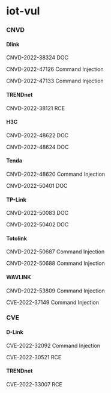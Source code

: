# iot-vul

### CNVD
#### Dlink
CNVD-2022-38324   DOC

CNVD-2022-47126   Command Injection

CNVD-2022-47133   Command Injection

#### TRENDnet

CNVD-2022-38121   RCE

#### H3C

CNVD-2022-48622   DOC

CNVD-2022-48624   DOC

#### Tenda

CNVD-2022-48620   Command Injection

CNVD-2022-50401   DOC

#### TP-Link

CNVD-2022-50083   DOC

CNVD-2022-50402   DOC

#### Totolink

CNVD-2022-50687   Command Injection

CNVD-2022-50688   Command Injection

#### WAVLINK

CNVD-2022-53809   Command Injection

CVE-2022-37149    Command Injection

### CVE

#### D-Link
CVE-2022-32092   Command Injection

CVE-2022-30521   RCE

#### TRENDnet

CVE-2022-33007   RCE

